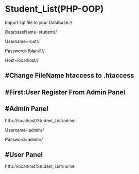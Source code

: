 # Student_List(PHP-OOP)

Import sql file to your Database.//

DatabaseName=student//

Username=root//

Password=[blank]//

Host=localhost//

#Change FileName htaccess to .htaccess
--------------------------------------

#First:User Register From Admin Panel
-------------------------------------

#Admin Panel
------------
http://localhost/Student_List/admin

Username=admin//

Password=admin//

#User Panel
-----------
http://localhost/Student_List/home
